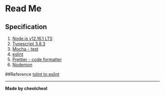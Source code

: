 # Read Me

## Specification

1. [Node.js v12.16.1 LTS](https://nodejs.org/dist/latest-v12.x/docs/api/)
2. [Typescript 3.8.3](https://www.typescriptlang.org/)
3. [Mocha - test](https://mochajs.org/)
4. [eslint](https://eslint.org/)
5. [Prettier - code formatter](https://prettier.io/)
6. [Nodemon](https://www.npmjs.com/package/nodemon)


##Reference
[tslint to eslint](https://medium.com/@pks2974/tslint-%EC%97%90%EC%84%9C-eslint-%EB%A1%9C-%EC%9D%B4%EC%82%AC%ED%95%98%EA%B8%B0-ecd460a1e599)



---
**Made by cheolcheol**